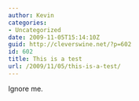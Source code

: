 ```yaml
---
author: Kevin
categories:
- Uncategorized
date: 2009-11-05T15:14:10Z
guid: http://cleverswine.net/?p=602
id: 602
title: This is a test
url: /2009/11/05/this-is-a-test/
---
```


Ignore me.